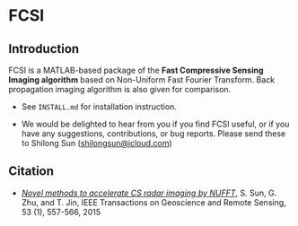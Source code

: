 FCSI
====

Introduction
------------

FCSI is a MATLAB-based package of the **Fast Compressive Sensing Imaging algorithm** based on Non-Uniform Fast Fourier Transform. Back propagation imaging algorithm is also given for comparison.

- See `INSTALL.md` for installation instruction.

- We would be delighted to hear from you if you find FCSI useful, or if you have any suggestions, contributions, or bug reports. Please send these to Shilong Sun (shilongsun@icloud.com)

Citation
--------

- [*Novel methods to accelerate CS radar imaging by NUFFT*](https://ieeexplore.ieee.org/stamp/stamp.jsp?arnumber=6828744), S. Sun, G. Zhu, and T. Jin, IEEE Transactions on Geoscience and Remote Sensing, 53 (1), 557-566, 2015